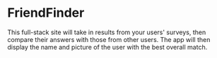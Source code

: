 # FriendFinder

This full-stack site will take in results from your users' surveys, then compare their answers with those from other users. The app will then display the name and picture of the user with the best overall match.
